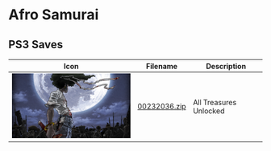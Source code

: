 # Afro Samurai

## PS3 Saves

| Icon | Filename | Description |
|------|----------|-------------|
| ![Afro Samurai](ICON0.PNG) | [00232036.zip](00232036.zip) | All Treasures Unlocked |
